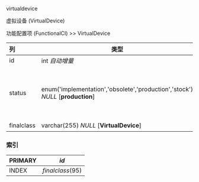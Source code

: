 virtualdevice

虚拟设备 (VirtualDevice)

功能配置项 (FunctionalCI) >> VirtualDevice



| 列         | 类型                                                         | 注释                                                         |
| :--------- | ------------------------------------------------------------ | ------------------------------------------------------------ |
| id         | int *自动增量*                                               | 自增ID                                                       |
| status     | enum('implementation','obsolete','production','stock') *NULL* [**production**] | 状态，上线 (implementation), 废弃 (obsolete), 生产 (production), 闲置 (stock) |
| finalclass | varchar(255) *NULL* [**VirtualDevice**]                      | 二级配置项                                                   |

### 索引

| PRIMARY | *id*             |
| :------ | ---------------- |
| INDEX   | *finalclass*(95) |